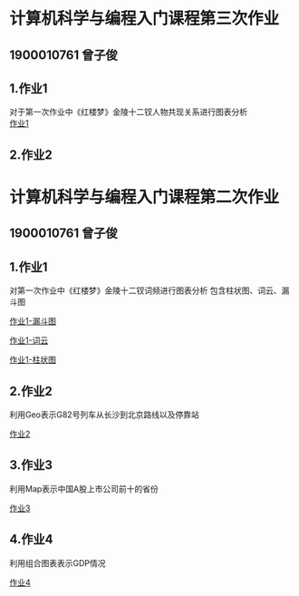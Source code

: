 # 计算机科学与编程入门课程第三次作业
## 1900010761 曾子俊
## 1.作业1
对于第一次作业中《红楼梦》金陵十二钗人物共现关系进行图表分析   
[作业1](http://zzj714.github.io/关系图-金陵十二钗)   
## 2.作业2
  
  
# 计算机科学与编程入门课程第二次作业
## 1900010761 曾子俊
## 1.作业1
对第一次作业中《红楼梦》金陵十二钗词频进行图表分析
包含柱状图、词云、漏斗图

[作业1-漏斗图](https://zzj714.github.io/homework1-funnel)

[作业1-词云](https://zzj714.github.io/homework1-wordcloud)

[作业1-柱状图](https://zzj714.github.io/homework1-bar)

## 2.作业2
利用Geo表示G82号列车从长沙到北京路线以及停靠站

[作业2](https://zzj714.github.io/homework2)
## 3.作业3
利用Map表示中国A股上市公司前十的省份

[作业3](http://zzj714.github.io/homework3)

## 4.作业4
利用组合图表表示GDP情况  

[作业4](http://zzj714.github.io/homework4)

